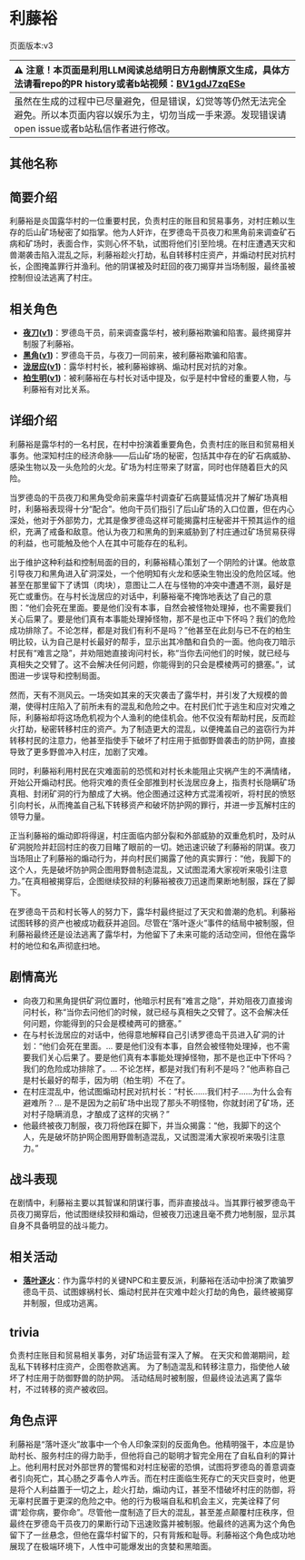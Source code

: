 # 利藤裕
页面版本:v3
 

| :warning: 注意！本页面是利用LLM阅读总结明日方舟剧情原文生成，具体方法请看repo的PR history或者b站视频：[BV1gdJ7zqESe](https://www.bilibili.com/video/BV1gdJ7zqESe/)         |
|:----------------------------|
| 虽然在生成的过程中已尽量避免，但是错误，幻觉等等仍然无法完全避免。所以本页面内容以娱乐为主，切勿当成一手来源。发现错误请open issue或者b站私信作者进行修改。|



## 其他名称

## 简要介绍
利藤裕是炎国露华村的一位重要村民，负责村庄的账目和贸易事务，对村庄赖以生存的后山矿场秘密了如指掌。他为人奸诈，在罗德岛干员夜刀和黑角前来调查矿石病和矿场时，表面合作，实则心怀不轨，试图将他们引至险境。在村庄遭遇天灾和兽潮袭击陷入混乱之际，利藤裕趁火打劫，私自转移村庄资产，并煽动村民对抗村长，企图掩盖罪行并渔利。他的阴谋被及时赶回的夜刀揭穿并当场制服，最终虽被控制但设法逃离了村庄。
## 相关角色
-   **[夜刀](char_502_nblade.md)([v1](../chars/char_502_nblade.md))**：罗德岛干员，前来调查露华村，被利藤裕欺骗和陷害。最终揭穿并制服了利藤裕。
-   **[黑角](char_500_noirc.md)([v1](../chars/char_500_noirc.md))**：罗德岛干员，与夜刀一同前来，被利藤裕欺骗和陷害。
-   **[泷居应](extended_char_long_ju_ying.md)([v1](../chars/extended_char_long_ju_ying.md))**：露华村村长，被利藤裕嫁祸、煽动村民对抗的对象。
-   **[柏生明](extended_char_bai_sheng_ming.md)([v1](../chars/extended_char_bai_sheng_ming.md))**：被利藤裕在与村长对话中提及，似乎是村中曾经的重要人物，与利藤裕有对比关系。
## 详细介绍
利藤裕是露华村的一名村民，在村中扮演着重要角色，负责村庄的账目和贸易相关事务。他深知村庄的经济命脉——后山矿场的秘密，包括其中存在的矿石病威胁、感染生物以及一头危险的火龙。矿场为村庄带来了财富，同时也伴随着巨大的风险。

当罗德岛的干员夜刀和黑角受命前来露华村调查矿石病蔓延情况并了解矿场真相时，利藤裕表现得十分“配合”。他向干员们指引了后山矿场的入口位置，但在内心深处，他对于外部势力，尤其是像罗德岛这样可能揭露村庄秘密并干预其运作的组织，充满了戒备和敌意。他认为夜刀和黑角的到来威胁到了村庄通过矿场贸易获得的利益，也可能触及他个人在其中可能存在的私利。

出于维护这种利益和控制局面的目的，利藤裕精心策划了一个阴险的计谋。他故意引导夜刀和黑角进入矿洞深处，一个他明知有火龙和感染生物出没的危险区域。他甚至在那里留下了诱饵（肉块），意图让二人在与怪物的冲突中遭遇不测，最好是死亡或重伤。在与村长泷居应的对话中，利藤裕毫不掩饰地表达了自己的意图：“他们会死在里面。要是他们没有本事，自然会被怪物处理掉，也不需要我们关心后果了。要是他们真有本事能处理掉怪物，那不是也正中下怀吗？我们的危险成功排除了。不论怎样，都是对我们有利不是吗？”他甚至在此刻与已不在的柏生明比较，认为自己是村长最好的帮手，显示出其冷酷和自负的一面。他向夜刀暗示村民有“难言之隐”，并劝阻她直接询问村长，称“当你去问他们的时候，就已经与真相失之交臂了。这不会解决任何问题，你能得到的只会是模棱两可的搪塞。”，试图进一步误导和控制局面。

然而，天有不测风云。一场突如其来的天灾袭击了露华村，并引发了大规模的兽潮，使得村庄陷入了前所未有的混乱和危险之中。在村民们忙于逃生和应对灾难之际，利藤裕却将这场危机视为个人渔利的绝佳机会。他不仅没有帮助村民，反而趁火打劫，秘密转移村庄的资产。为了制造更大的混乱，以便掩盖自己的盗窃行为并转移村民的注意力，他甚至指使手下破坏了村庄用于抵御野兽袭击的防护网，直接导致了更多野兽冲入村庄，加剧了灾难。

同时，利藤裕利用村民在灾难面前的恐慌和对村长未能阻止灾祸产生的不满情绪，开始公开煽动村民。他将灾难的责任全部推到村长泷居应身上，指责村长隐瞒矿场真相、封闭矿洞的行为酿成了大祸。他企图通过这种方式混淆视听，将村民的愤怒引向村长，从而掩盖自己私下转移资产和破坏防护网的罪行，并进一步瓦解村庄的领导力量。

正当利藤裕的煽动即将得逞，村庄面临内部分裂和外部威胁的双重危机时，及时从矿洞脱险并赶回村庄的夜刀目睹了眼前的一切。她迅速识破了利藤裕的阴谋。夜刀当场阻止了利藤裕的煽动行为，并向村民们揭露了他的真实罪行：“他，我脚下的这个人，先是破坏防护网企图用野兽制造混乱，又试图混淆大家视听来吸引注意力。”在真相被揭穿后，企图继续狡辩的利藤裕被夜刀迅速而果断地制服，踩在了脚下。

在罗德岛干员和村长等人的努力下，露华村最终挺过了天灾和兽潮的危机。利藤裕试图转移的资产也被成功截获并追回。尽管在“落叶逐火”事件的结局中被制服，但利藤裕最终还是设法逃离了露华村，为他留下了未来可能的活动空间，但他在露华村的地位和名声彻底扫地。
## 剧情高光
- 向夜刀和黑角提供矿洞位置时，他暗示村民有“难言之隐”，并劝阻夜刀直接询问村长，称“当你去问他们的时候，就已经与真相失之交臂了。这不会解决任何问题，你能得到的只会是模棱两可的搪塞。”
- 在与村长泷居应的对话中，他得意地解释自己引诱罗德岛干员进入矿洞的计划：“他们会死在里面。... 要是他们没有本事，自然会被怪物处理掉，也不需要我们关心后果了。要是他们真有本事能处理掉怪物，那不是也正中下怀吗？我们的危险成功排除了。... 不论怎样，都是对我们有利不是吗？”他声称自己是村长最好的帮手，因为明（柏生明）不在了。
- 在村庄混乱中，他试图煽动村民对抗村长：“村长......我们村子......为什么会有避难所？... 是不是因为之前矿场中出现了那头不明怪物，你就封闭了矿场，还对村子隐瞒消息，才酿成了这样的灾祸？”
- 他最终被夜刀制服，夜刀将他踩在脚下，并当众揭露：“他，我脚下的这个人，先是破坏防护网企图用野兽制造混乱，又试图混淆大家视听来吸引注意力。”
## 战斗表现
在剧情中，利藤裕主要以其智谋和阴谋行事，而非直接战斗。当其罪行被罗德岛干员夜刀揭穿后，他试图继续狡辩和煽动，但被夜刀迅速且毫不费力地制服，显示其自身不具备明显的战斗能力。
## 相关活动
-   **[落叶逐火](../stories/act24side.md)**：作为露华村的关键NPC和主要反派，利藤裕在活动中扮演了欺骗罗德岛干员、试图嫁祸村长、煽动村民并在灾难中趁火打劫的角色，最终被揭穿并制服，但成功逃离。
## trivia
负责村庄账目和贸易相关事务，对矿场运营有深入了解。
在天灾和兽潮期间，趁乱私下转移村庄资产，企图卷款逃离。
为了制造混乱和转移注意力，指使他人破坏了村庄用于防御野兽的防护网。
活动结局时被制服，但最终设法逃离了露华村，不过转移的资产被收回。
## 角色点评
利藤裕是“落叶逐火”故事中一个令人印象深刻的反面角色。他精明强干，本应是协助村长、服务村庄的得力助手，但他将自己的聪明才智完全用在了自私自利的算计上。他利用村民对外部世界的警惕和对村庄秘密的恐惧，试图将罗德岛的善意调查者引向死亡，其心肠之歹毒令人咋舌。而在村庄面临生死存亡的天灾巨变时，他更是将个人利益置于一切之上，趁火打劫，煽动内讧，甚至不惜破坏村庄的防御，将无辜村民置于更深的危险之中。他的行为极端自私和机会主义，完美诠释了何谓“趁你病，要你命”。尽管他一度制造了巨大的混乱，甚至差点颠覆村庄秩序，但最终在罗德岛干员夜刀的果断行动下迅速败露并被制服。他最终的逃离为这个角色留下了一丝悬念，但他在露华村留下的，只有背叛和耻辱。利藤裕这个角色成功地展现了在极端环境下，人性中可能爆发出的贪婪和黑暗面。